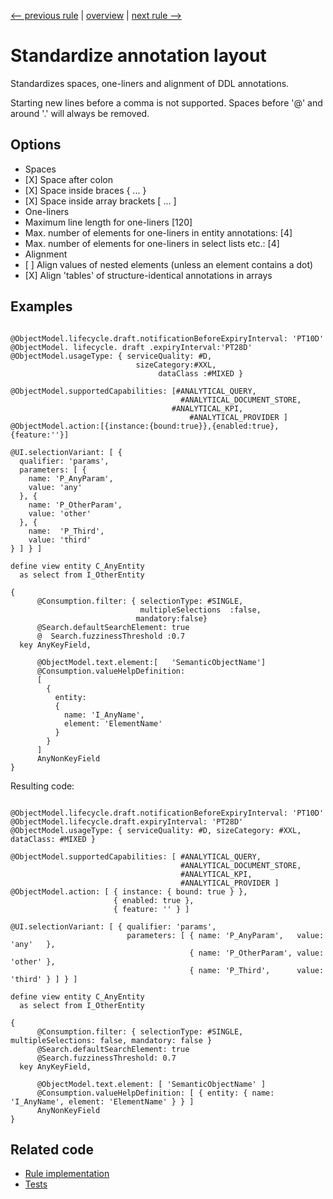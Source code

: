 [<-- previous rule](AlignPerformRule.md) | [overview](../rules.md) | [next rule -->](DdlAnnotationNestingRule.md)

# Standardize annotation layout

Standardizes spaces, one-liners and alignment of DDL annotations.

Starting new lines before a comma is not supported. Spaces before '@' and around '.' will always be removed.

## Options

* Spaces
* \[X\] Space after colon
* \[X\] Space inside braces \{ ... \}
* \[X\] Space inside array brackets \[ ... \]
* One-liners
* Maximum line length for one-liners \[120\] 
* Max. number of elements for one-liners in entity annotations: \[4\] 
* Max. number of elements for one-liners in select lists etc.: \[4\] 
* Alignment
* \[ \] Align values of nested elements \(unless an element contains a dot\)
* \[X\] Align 'tables' of structure-identical annotations in arrays

## Examples


```ASDDLS

@ObjectModel.lifecycle.draft.notificationBeforeExpiryInterval: 'PT10D'
@ObjectModel. lifecycle. draft .expiryInterval:'PT28D'
@ObjectModel.usageType: { serviceQuality: #D,
                            sizeCategory:#XXL,
                                 dataClass :#MIXED }

@ObjectModel.supportedCapabilities: [#ANALYTICAL_QUERY,
                                      #ANALYTICAL_DOCUMENT_STORE,
                                    #ANALYTICAL_KPI,
                                        #ANALYTICAL_PROVIDER ]
@ObjectModel.action:[{instance:{bound:true}},{enabled:true},{feature:''}]

@UI.selectionVariant: [ {
  qualifier: 'params',
  parameters: [ {
    name: 'P_AnyParam',
    value: 'any'
  }, {
    name: 'P_OtherParam',
    value: 'other'
  }, {
    name:  'P_Third',
    value: 'third'
} ] } ]

define view entity C_AnyEntity
  as select from I_OtherEntity

{
      @Consumption.filter: { selectionType: #SINGLE,
                             multipleSelections  :false,
                            mandatory:false}
      @Search.defaultSearchElement: true
      @  Search.fuzzinessThreshold :0.7
  key AnyKeyField,

      @ObjectModel.text.element:[   'SemanticObjectName']
      @Consumption.valueHelpDefinition:
      [
        {
          entity:
          {
            name: 'I_AnyName',
            element: 'ElementName'
          }
        }
      ]
      AnyNonKeyField
}
```

Resulting code:

```ASDDLS

@ObjectModel.lifecycle.draft.notificationBeforeExpiryInterval: 'PT10D'
@ObjectModel.lifecycle.draft.expiryInterval: 'PT28D'
@ObjectModel.usageType: { serviceQuality: #D, sizeCategory: #XXL, dataClass: #MIXED }

@ObjectModel.supportedCapabilities: [ #ANALYTICAL_QUERY,
                                      #ANALYTICAL_DOCUMENT_STORE,
                                      #ANALYTICAL_KPI,
                                      #ANALYTICAL_PROVIDER ]
@ObjectModel.action: [ { instance: { bound: true } },
                       { enabled: true },
                       { feature: '' } ]

@UI.selectionVariant: [ { qualifier: 'params',
                          parameters: [ { name: 'P_AnyParam',   value: 'any'   },
                                        { name: 'P_OtherParam', value: 'other' },
                                        { name: 'P_Third',      value: 'third' } ] } ]

define view entity C_AnyEntity
  as select from I_OtherEntity

{
      @Consumption.filter: { selectionType: #SINGLE, multipleSelections: false, mandatory: false }
      @Search.defaultSearchElement: true
      @Search.fuzzinessThreshold: 0.7
  key AnyKeyField,

      @ObjectModel.text.element: [ 'SemanticObjectName' ]
      @Consumption.valueHelpDefinition: [ { entity: { name: 'I_AnyName', element: 'ElementName' } } ]
      AnyNonKeyField
}
```

## Related code

* [Rule implementation](../../com.sap.adt.abapcleaner/src/com/sap/adt/abapcleaner/rules/ddl/annotations/DdlAnnotationLayoutRule.java)
* [Tests](../../test/com.sap.adt.abapcleaner.test/src/com/sap/adt/abapcleaner/rules/ddl/annotations/DdlAnnotationLayoutTest.java)

